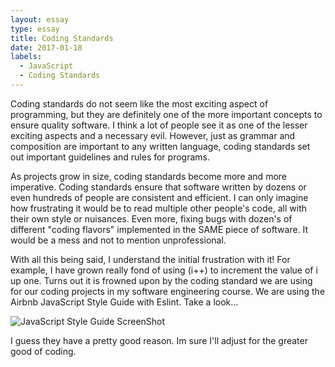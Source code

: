 ```yaml
---
layout: essay
type: essay
title: Coding Standards
date: 2017-01-18
labels:
  - JavaScript
  - Coding Standards
---
```


Coding standards do not seem like the most exciting aspect of programming, but they are definitely one of the more important concepts to ensure quality software. I think a lot of people see it as one of the lesser exciting aspects and a necessary evil. However, just as grammar and composition are important to any written language, coding standards set out important guidelines and rules for programs.

As projects grow in size, coding standards become more and more imperative. Coding standards ensure that software written by dozens or even hundreds of people are consistent and efficient. I can only imagine how frustrating it would be to read multiple other people's code, all with their own style or nuisances. Even more, fixing bugs with dozen's of different "coding flavors" implemented in the SAME piece of software. It would be a mess and not to mention unprofessional.

With all this being said, I understand the initial frustration with it! For example, I have grown really fond of using (i++) to increment the value of i up one. Turns out it is frowned upon by the coding standard we are using for our coding projects in my software engineering course. We are using the Airbnb JavaScript Style Guide with Eslint. Take a look...

<img src="Github-clip.png" alt="JavaScript Style Guide ScreenShot">

  I guess they have a pretty good reason. Im sure I'll adjust for the greater good of coding.
